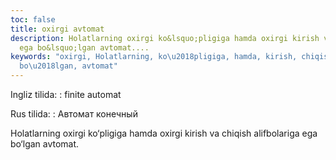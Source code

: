 ```yaml
---
toc: false
title: oxirgi avtomat
description: Holatlarning oxirgi ko&lsquo;pligiga hamda oxirgi kirish va chiqish alifbolariga
  ega bo&lsquo;lgan avtomat....
keywords: "oxirgi, Holatlarning, ko\u2018pligiga, hamda, kirish, chiqish, alifbolariga,
  bo\u2018lgan, avtomat"
---
```


Ingliz tilida:
:   finite automat

Rus tilida:
:   Автомат конечный

Holatlarning oxirgi ko‘pligiga hamda oxirgi kirish va chiqish alifbolariga ega bo‘lgan avtomat.